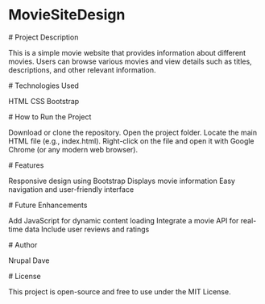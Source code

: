 ﻿# MovieSiteDesign

﻿# Project Description

This is a simple movie website that provides information about different movies. Users can browse various movies and view details such as titles, descriptions, and other relevant information.

﻿# Technologies Used

HTML
CSS
Bootstrap

﻿# How to Run the Project

Download or clone the repository.
Open the project folder.
Locate the main HTML file (e.g., index.html).
Right-click on the file and open it with Google Chrome (or any modern web browser).

﻿# Features

Responsive design using Bootstrap
Displays movie information
Easy navigation and user-friendly interface

﻿# Future Enhancements

Add JavaScript for dynamic content loading
Integrate a movie API for real-time data
Include user reviews and ratings

﻿# Author

Nrupal Dave

﻿# License

This project is open-source and free to use under the MIT License.
